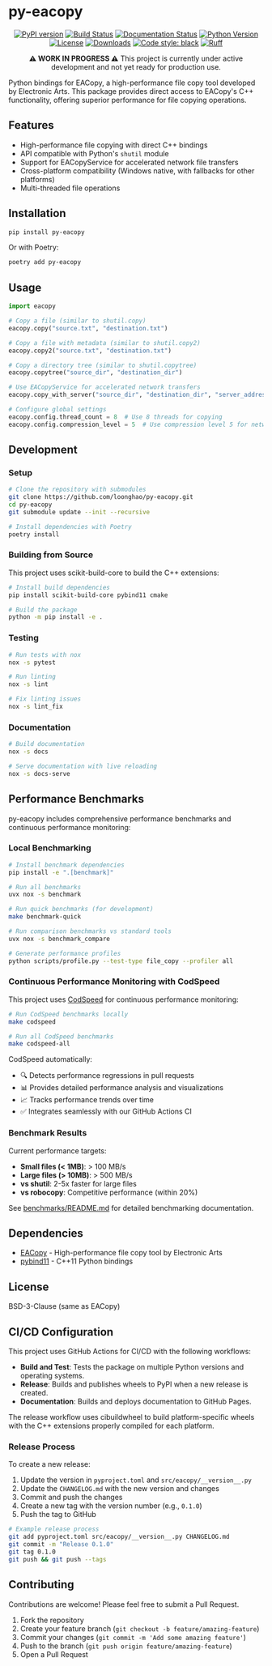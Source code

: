 # py-eacopy

<div align="center">

[![PyPI version](https://badge.fury.io/py/py-eacopy.svg)](https://badge.fury.io/py/py-eacopy)
[![Build Status](https://github.com/loonghao/py-eacopy/workflows/Build%20and%20Release/badge.svg)](https://github.com/loonghao/py-eacopy/actions)
[![Documentation Status](https://readthedocs.org/projects/py-eacopy/badge/?version=latest)](https://py-eacopy.readthedocs.io/en/latest/?badge=latest)
[![Python Version](https://img.shields.io/pypi/pyversions/py-eacopy.svg)](https://pypi.org/project/py-eacopy/)
[![License](https://img.shields.io/github/license/loonghao/py-eacopy.svg)](https://github.com/loonghao/py-eacopy/blob/main/LICENSE)
[![Downloads](https://static.pepy.tech/badge/py-eacopy)](https://pepy.tech/project/py-eacopy)
[![Code style: black](https://img.shields.io/badge/code%20style-black-000000.svg)](https://github.com/psf/black)
[![Ruff](https://img.shields.io/badge/ruff-enabled-brightgreen)](https://github.com/astral-sh/ruff)

**⚠️ WORK IN PROGRESS ⚠️**
This project is currently under active development and not yet ready for production use.

</div>

Python bindings for EACopy, a high-performance file copy tool developed by Electronic Arts. This package provides direct access to EACopy's C++ functionality, offering superior performance for file copying operations.

## Features

- High-performance file copying with direct C++ bindings
- API compatible with Python's `shutil` module
- Support for EACopyService for accelerated network file transfers
- Cross-platform compatibility (Windows native, with fallbacks for other platforms)
- Multi-threaded file operations

## Installation

```bash
pip install py-eacopy
```

Or with Poetry:

```bash
poetry add py-eacopy
```

## Usage

```python
import eacopy

# Copy a file (similar to shutil.copy)
eacopy.copy("source.txt", "destination.txt")

# Copy a file with metadata (similar to shutil.copy2)
eacopy.copy2("source.txt", "destination.txt")

# Copy a directory tree (similar to shutil.copytree)
eacopy.copytree("source_dir", "destination_dir")

# Use EACopyService for accelerated network transfers
eacopy.copy_with_server("source_dir", "destination_dir", "server_address", port=31337)

# Configure global settings
eacopy.config.thread_count = 8  # Use 8 threads for copying
eacopy.config.compression_level = 5  # Use compression level 5 for network transfers
```

## Development

### Setup

```bash
# Clone the repository with submodules
git clone https://github.com/loonghao/py-eacopy.git
cd py-eacopy
git submodule update --init --recursive

# Install dependencies with Poetry
poetry install
```

### Building from Source

This project uses scikit-build-core to build the C++ extensions:

```bash
# Install build dependencies
pip install scikit-build-core pybind11 cmake

# Build the package
python -m pip install -e .
```

### Testing

```bash
# Run tests with nox
nox -s pytest

# Run linting
nox -s lint

# Fix linting issues
nox -s lint_fix
```

### Documentation

```bash
# Build documentation
nox -s docs

# Serve documentation with live reloading
nox -s docs-serve
```

## Performance Benchmarks

py-eacopy includes comprehensive performance benchmarks and continuous performance monitoring:

### Local Benchmarking

```bash
# Install benchmark dependencies
pip install -e ".[benchmark]"

# Run all benchmarks
uvx nox -s benchmark

# Run quick benchmarks (for development)
make benchmark-quick

# Run comparison benchmarks vs standard tools
uvx nox -s benchmark_compare

# Generate performance profiles
python scripts/profile.py --test-type file_copy --profiler all
```

### Continuous Performance Monitoring with CodSpeed

This project uses [CodSpeed](https://codspeed.io/) for continuous performance monitoring:

```bash
# Run CodSpeed benchmarks locally
make codspeed

# Run all CodSpeed benchmarks
make codspeed-all
```

CodSpeed automatically:
- 🔍 Detects performance regressions in pull requests
- 📊 Provides detailed performance analysis and visualizations
- 📈 Tracks performance trends over time
- ✅ Integrates seamlessly with our GitHub Actions CI

### Benchmark Results

Current performance targets:
- **Small files (< 1MB)**: > 100 MB/s
- **Large files (> 10MB)**: > 500 MB/s
- **vs shutil**: 2-5x faster for large files
- **vs robocopy**: Competitive performance (within 20%)

See [benchmarks/README.md](benchmarks/README.md) for detailed benchmarking documentation.

## Dependencies

- [EACopy](https://github.com/electronicarts/EACopy) - High-performance file copy tool by Electronic Arts
- [pybind11](https://github.com/pybind/pybind11) - C++11 Python bindings

## License

BSD-3-Clause (same as EACopy)

## CI/CD Configuration

This project uses GitHub Actions for CI/CD with the following workflows:

- **Build and Test**: Tests the package on multiple Python versions and operating systems.
- **Release**: Builds and publishes wheels to PyPI when a new release is created.
- **Documentation**: Builds and deploys documentation to GitHub Pages.

The release workflow uses cibuildwheel to build platform-specific wheels with the C++ extensions properly compiled for each platform.

### Release Process

To create a new release:

1. Update the version in `pyproject.toml` and `src/eacopy/__version__.py`
2. Update the `CHANGELOG.md` with the new version and changes
3. Commit and push the changes
4. Create a new tag with the version number (e.g., `0.1.0`)
5. Push the tag to GitHub

```bash
# Example release process
git add pyproject.toml src/eacopy/__version__.py CHANGELOG.md
git commit -m "Release 0.1.0"
git tag 0.1.0
git push && git push --tags
```

## Contributing

Contributions are welcome! Please feel free to submit a Pull Request.

1. Fork the repository
2. Create your feature branch (`git checkout -b feature/amazing-feature`)
3. Commit your changes (`git commit -m 'Add some amazing feature'`)
4. Push to the branch (`git push origin feature/amazing-feature`)
5. Open a Pull Request
